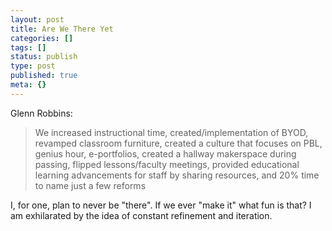 ```yaml
---
layout: post
title: Are We There Yet
categories: []
tags: []
status: publish
type: post
published: true
meta: {}
---
```


Glenn Robbins:


>We increased instructional time, created/implementation of BYOD, revamped classroom furniture, created a culture that focuses on PBL, genius hour, e-portfolios, created a hallway makerspace during passing, flipped lessons/faculty meetings, provided educational learning advancements for staff by sharing resources, and 20% time to name just a few reforms



I, for one, plan to never be "there". If we ever "make it" what fun is that? I am exhilarated by the idea of constant refinement and iteration.
